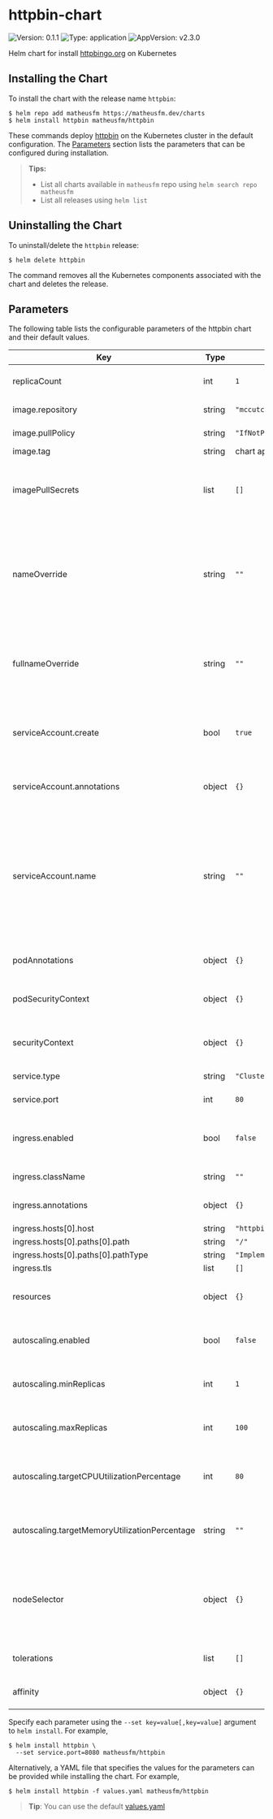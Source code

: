 # httpbin-chart

![Version: 0.1.1](https://img.shields.io/badge/Version-0.1.1-informational?style=flat-square) ![Type: application](https://img.shields.io/badge/Type-application-informational?style=flat-square) ![AppVersion: v2.3.0](https://img.shields.io/badge/AppVersion-v2.3.0-informational?style=flat-square)

Helm chart for install [httpbingo.org](https://httpbingo.org) on Kubernetes

## Installing the Chart

To install the chart with the release name `httpbin`:

```console
$ helm repo add matheusfm https://matheusfm.dev/charts
$ helm install httpbin matheusfm/httpbin
```

These commands deploy [httpbin](https://httpbingo.org) on the Kubernetes cluster in the default configuration.
The [Parameters](#parameters) section lists the parameters that can be configured during installation.

> **Tips:**
> - List all charts available in `matheusfm` repo using `helm search repo matheusfm`
> - List all releases using `helm list`

## Uninstalling the Chart

To uninstall/delete the `httpbin` release:

```console
$ helm delete httpbin
```

The command removes all the Kubernetes components associated with the chart and deletes the release.

## Parameters

The following table lists the configurable parameters of the httpbin chart and their default values.

| Key | Type | Default | Description |
|-----|------|---------|-------------|
| replicaCount | int | `1` | Number of replicas desired |
| image.repository | string | `"mccutchen/go-httpbin"` | Image repository |
| image.pullPolicy | string | `"IfNotPresent"` | Image pull policy |
| image.tag | string | chart appVersion | Image tag |
| imagePullSecrets | list | `[]` | Specify docker-registry secret names as an array |
| nameOverride | string | `""` | String to partially override fullname template with a string (will prepend the release name) |
| fullnameOverride | string | `""` | String to fully override fullname template with a string |
| serviceAccount.create | bool | `true` | Specifies whether a service account should be created |
| serviceAccount.annotations | object | `{}` | Annotations to add to the service account |
| serviceAccount.name | string | `""` | The name of the service account to use. If not set and create is true, a name is generated using the fullname template |
| podAnnotations | object | `{}` | Annotations to be added to pods |
| podSecurityContext | object | `{}` | [Security Context](https://kubernetes.io/docs/tasks/configure-pod-container/security-context) to add to the pod |
| securityContext | object | `{}` | [Security Context](https://kubernetes.io/docs/tasks/configure-pod-container/security-context) to add to the container |
| service.type | string | `"ClusterIP"` | Service type |
| service.port | int | `80` | Service port |
| ingress.enabled | bool | `false` | Specifies whether the ingress should be created |
| ingress.className | string | `""` | Ingress class name |
| ingress.annotations | object | `{}` | Annotations to add to the ingress |
| ingress.hosts[0].host | string | `"httpbin.local"` |  |
| ingress.hosts[0].paths[0].path | string | `"/"` |  |
| ingress.hosts[0].paths[0].pathType | string | `"ImplementationSpecific"` |  |
| ingress.tls | list | `[]` |  |
| resources | object | `{}` | [Resources](https://kubernetes.io/docs/concepts/configuration/manage-resources-containers) to add to the container |
| autoscaling.enabled | bool | `false` | Enable replica autoscaling settings |
| autoscaling.minReplicas | int | `1` | Minimum replicas for the pod autoscaling |
| autoscaling.maxReplicas | int | `100` | Maximum replicas for the pod autoscaling |
| autoscaling.targetCPUUtilizationPercentage | int | `80` | Percentage of CPU to consider when autoscaling |
| autoscaling.targetMemoryUtilizationPercentage | string | `""` | Percentage of Memory to consider when autoscaling |
| nodeSelector | object | `{}` | [Node selection](https://kubernetes.io/docs/concepts/scheduling-eviction/assign-pod-node) to constrain a Pod to only be able to run on particular Node(s) |
| tolerations | list | `[]` | [Tolerations](https://kubernetes.io/docs/concepts/scheduling-eviction/taint-and-toleration) for pod assignment |
| affinity | object | `{}` | Map of node/pod [affinities](https://kubernetes.io/docs/concepts/scheduling-eviction/taint-and-toleration) |

Specify each parameter using the `--set key=value[,key=value]` argument to `helm install`. For example,

```console
$ helm install httpbin \
  --set service.port=8080 matheusfm/httpbin
```

Alternatively, a YAML file that specifies the values for the parameters can be provided while installing the chart. For example,

```console
$ helm install httpbin -f values.yaml matheusfm/httpbin
```

> **Tip**: You can use the default [values.yaml](values.yaml)